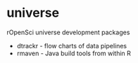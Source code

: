 # universe

rOpenSci universe development packages

* dtrackr - flow charts of data pipelines
* rmaven - Java build tools from within R
